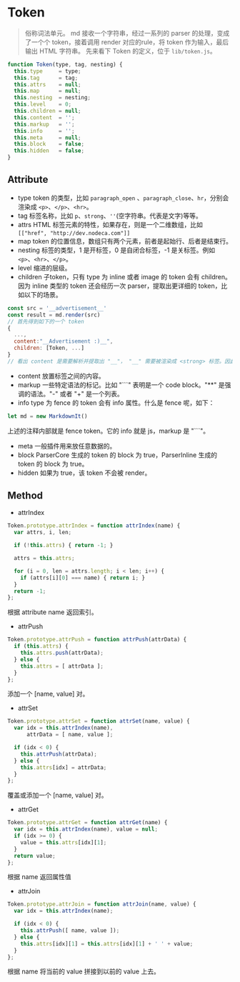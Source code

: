 # Token

> 俗称词法单元。
> md 接收一个字符串，经过一系列的 parser 的处理，变成了一个个 token，接着调用 render 对应的rule，将 token 作为输入，最后输出 HTML 字符串。
> 先来看下 Token 的定义，位于 `lib/token.js`。

```js
function Token(type, tag, nesting) {
  this.type     = type;
  this.tag      = tag;
  this.attrs    = null;
  this.map      = null;
  this.nesting  = nesting;
  this.level    = 0;
  this.children = null;
  this.content  = '';
  this.markup   = '';
  this.info     = '';
  this.meta     = null;
  this.block    = false;
  this.hidden   = false;
}
```

## Attribute

- type
token 的类型，比如 `paragraph_open` 、`paragraph_close`、`hr`，分别会渲染成 `<p>`、`</p>`、`<hr>`。
- tag
标签名称，比如 `p`、`strong`、`''`(空字符串。代表是文字)等等。
- attrs
HTML 标签元素的特性，如果存在，则是一个二维数组，比如 `[["href", "http://dev.nodeca.com"]]`
- map
token 的位置信息，数组只有两个元素，前者是起始行、后者是结束行。
- nesting
标签的类型，1 是开标签，0 是自闭合标签，-1 是关标签。例如 `<p>`、`<hr>`、`</p>`。
- level
缩进的层级。
- children
子token，只有 type 为 inline 或者 image 的 token 会有 children。因为 inline 类型的 token 还会经历一次 parser，提取出更详细的 token，比如以下的场景。
```js
const src = '__advertisement__'
const result = md.render(src)
// 首先得到如下的一个 token
{
  ...,
  content:"__Advertisement :)__",
  children: [Token, ...]
}
// 看出 content 是需要解析并提取出 "__"， "__" 需要被渲染成 <strong> 标签。因此 inline 类型的 children 是用来存放子 token的。
```
- content
放置标签之间的内容。
- markup
一些特定语法的标记。比如 "```" 表明是一个 code block。"**" 是强调的语法。"-" 或者 "+" 是一个列表。
- info
type 为 fence 的 token 会有 info 属性。什么是 fence 呢，如下：
```js
let md = new MarkdownIt()
```
上述的注释内部就是 fence token。它的 info 就是 js，markup 是 "```"。
- meta
一般插件用来放任意数据的。
- block
ParserCore 生成的 token 的 block 为 true，ParserInline 生成的 token 的 block 为 true。
- hidden
如果为 true，该 token 不会被 render。

## Method

- attrIndex
```js
Token.prototype.attrIndex = function attrIndex(name) {
  var attrs, i, len;

  if (!this.attrs) { return -1; }

  attrs = this.attrs;

  for (i = 0, len = attrs.length; i < len; i++) {
    if (attrs[i][0] === name) { return i; }
  }
  return -1;
};
```
根据 attribute name 返回索引。

- attrPush
```js
Token.prototype.attrPush = function attrPush(attrData) {
  if (this.attrs) {
    this.attrs.push(attrData);
  } else {
    this.attrs = [ attrData ];
  }
};
```
添加一个 [name, value] 对。

- attrSet
```js
Token.prototype.attrSet = function attrSet(name, value) {
  var idx = this.attrIndex(name),
      attrData = [ name, value ];

  if (idx < 0) {
    this.attrPush(attrData);
  } else {
    this.attrs[idx] = attrData;
  }
};
```
覆盖或添加一个 [name, value] 对。

- attrGet
```js
Token.prototype.attrGet = function attrGet(name) {
  var idx = this.attrIndex(name), value = null;
  if (idx >= 0) {
    value = this.attrs[idx][1];
  }
  return value;
};
```
根据 name 返回属性值

- attrJoin
```js
Token.prototype.attrJoin = function attrJoin(name, value) {
  var idx = this.attrIndex(name);

  if (idx < 0) {
    this.attrPush([ name, value ]);
  } else {
    this.attrs[idx][1] = this.attrs[idx][1] + ' ' + value;
  }
};
```
根据 name 将当前的 value 拼接到以前的 value 上去。